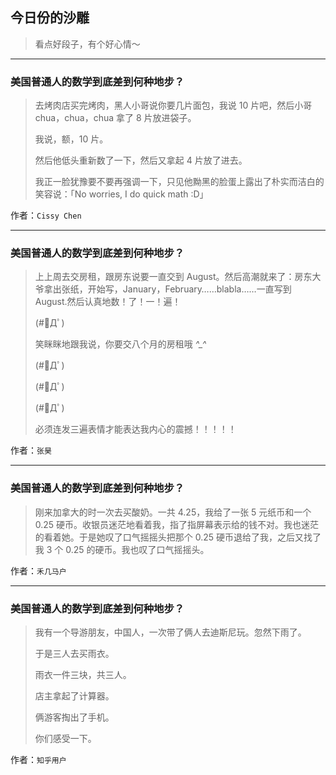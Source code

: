 ## 今日份的沙雕

> 看点好段子，有个好心情～


 
---

### 美国普通人的数学到底差到何种地步？

> 去烤肉店买完烤肉，黑人小哥说你要几片面包，我说 10 片吧，然后小哥 chua，chua，chua 拿了 8 片放进袋子。
> 
> 我说，额，10 片。
> 
> 然后他低头重新数了一下，然后又拿起 4 片放了进去。
> 
> 我正一脸犹豫要不要再强调一下，只见他黝黑的脸蛋上露出了朴实而洁白的笑容说：「No worries, I do quick math :D」


作者：`Cissy Chen`

---

### 美国普通人的数学到底差到何种地步？

> 上上周去交房租，跟房东说要一直交到 August。然后高潮就来了：房东大爷拿出张纸，开始写，January，February……blabla……一直写到 August.然后认真地数！了！一！遍！
> 
> (#ﾟДﾟ)
> 
> 笑眯眯地跟我说，你要交八个月的房租哦 *^_^*
> 
> (#ﾟДﾟ)
> 
> (#ﾟДﾟ)
> 
> (#ﾟДﾟ)
> 
> 必须连发三遍表情才能表达我内心的震撼！！！！！


作者：`张昊`

---

### 美国普通人的数学到底差到何种地步？

> 刚来加拿大的时一次去买酸奶。一共 4.25，我给了一张 5 元纸币和一个 0.25 硬币。收银员迷茫地看着我，指了指屏幕表示给的钱不对。我也迷茫的看着她。于是她叹了口气摇摇头把那个 0.25 硬币退给了我，之后又找了我 3 个 0.25 的硬币。我也叹了口气摇摇头。


作者：`禾几马户`

---

### 美国普通人的数学到底差到何种地步？

> 我有一个导游朋友，中国人，一次带了俩人去迪斯尼玩。忽然下雨了。
> 
> 于是三人去买雨衣。
> 
> 雨衣一件三块，共三人。
> 
> 店主拿起了计算器。
> 
> 俩游客掏出了手机。
> 
> 你们感受一下。


作者：`知乎用户`